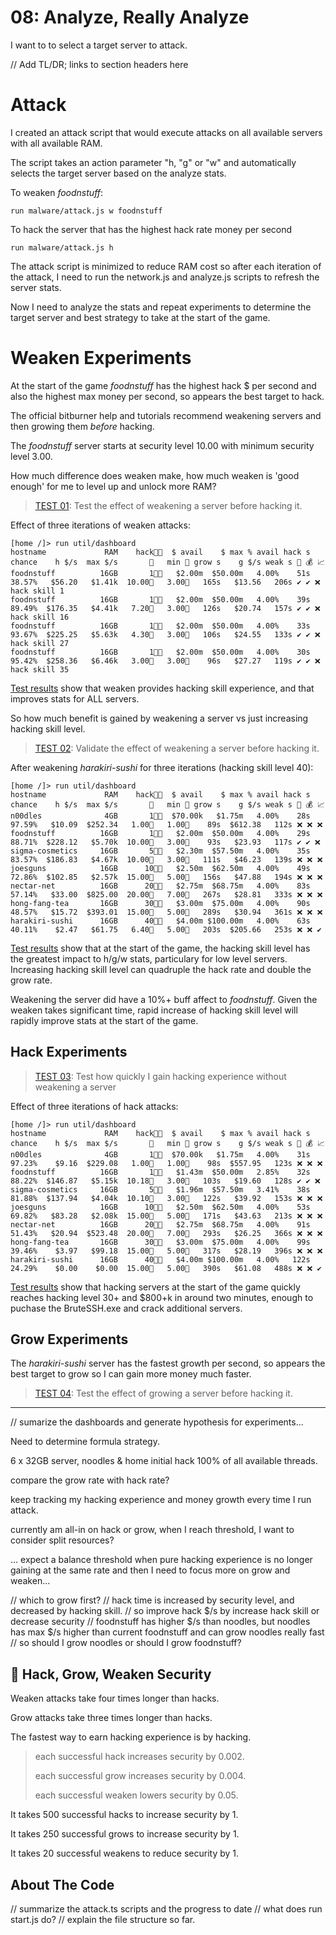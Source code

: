 # 08: Analyze, Really Analyze

I want to to select a target server to attack.

// Add TL/DR; links to section headers here

# Attack 

I created an attack script that would execute attacks on all available servers with all available RAM.

The script takes an action parameter "h, "g" or "w" and automatically selects the target server based on the analyze stats.

To weaken _foodnstuff_:

```
run malware/attack.js w foodnstuff
```

To hack the server that has the highest hack rate money per second

```
run malware/attack.js h
```

The attack script is minimized to reduce RAM cost so after each iteration of the attack, I need to run the network.js and analyze.js scripts to refresh the server stats.

Now I need to analyze the stats and repeat experiments to determine the target server and best strategy to take at the start of the game.

# Weaken Experiments

At the start of the game _foodnstuff_ has the highest hack $ per second and also the highest max money per second, so appears the best target to hack.

The official bitburner help and tutorials recommend weakening servers and then growing them _before_ hacking.

The _foodnstuff_ server starts at security level 10.00 with minimum security level 3.00.

How much difference does weaken make, how much weaken is 'good enough' for me to level up and unlock more RAM?

> [TEST 01](08gameplay01test.md): Test the effect of weakening a server before hacking it.

Effect of three iterations of weaken attacks:

```
[home /]> run util/dashboard
hostname             RAM    hack👨‍💻  $ avail    $ max % avail hack s  chance    h $/s  max $/s       👮   min 👮 grow s    g $/s weak s 🎯 💰 📈 
foodnstuff          16GB       1👨‍💻   $2.00m  $50.00m   4.00%    51s  38.57%   $56.20   $1.41k  10.00👮   3.00👮   165s   $13.56   206s ✔️ ✔️ ❌ hack skill 1
foodnstuff          16GB       1👨‍💻   $2.00m  $50.00m   4.00%    39s  89.49%  $176.35   $4.41k   7.20👮   3.00👮   126s   $20.74   157s ✔️ ✔️ ❌ hack skill 16
foodnstuff          16GB       1👨‍💻   $2.00m  $50.00m   4.00%    33s  93.67%  $225.25   $5.63k   4.30👮   3.00👮   106s   $24.55   133s ✔️ ✔️ ❌ hack skill 27
foodnstuff          16GB       1👨‍💻   $2.00m  $50.00m   4.00%    30s  95.42%  $258.36   $6.46k   3.00👮   3.00👮    96s   $27.27   119s ✔️ ✔️ ❌ hack skill 35
```

[Test results](08gameplay01test.md) show that weaken provides hacking skill experience, and that improves stats for ALL servers.

So how much benefit is gained by weakening a server vs just increasing hacking skill level.

> [TEST 02](08gameplay02test.md): Validate the effect of weakening a server before hacking it.

After weakening _harakiri-sushi_ for three iterations (hacking skill level 40):

```
[home /]> run util/dashboard
hostname             RAM    hack👨‍💻  $ avail    $ max % avail hack s  chance    h $/s  max $/s       👮   min 👮 grow s    g $/s weak s 🎯 💰 📈 
n00dles              4GB       1👨‍💻  $70.00k   $1.75m   4.00%    28s  97.59%   $10.09  $252.34   1.00👮   1.00👮    89s  $612.38   112s ❌ ❌ ❌ 
foodnstuff          16GB       1👨‍💻   $2.00m  $50.00m   4.00%    29s  88.71%  $228.12   $5.70k  10.00👮   3.00👮    93s   $23.93   117s ✔️ ✔️ ❌ 
sigma-cosmetics     16GB       5👨‍💻   $2.30m  $57.50m   4.00%    35s  83.57%  $186.83   $4.67k  10.00👮   3.00👮   111s   $46.23   139s ❌ ❌ ❌ 
joesguns            16GB      10👨‍💻   $2.50m  $62.50m   4.00%    49s  72.86%  $102.85   $2.57k  15.00👮   5.00👮   156s   $47.88   194s ❌ ❌ ❌ 
nectar-net          16GB      20👨‍💻   $2.75m  $68.75m   4.00%    83s  57.14%   $33.00  $825.00  20.00👮   7.00👮   267s   $28.81   333s ❌ ❌ ❌ 
hong-fang-tea       16GB      30👨‍💻   $3.00m  $75.00m   4.00%    90s  48.57%   $15.72  $393.01  15.00👮   5.00👮   289s   $30.94   361s ❌ ❌ ❌ 
harakiri-sushi      16GB      40👨‍💻   $4.00m $100.00m   4.00%    63s  40.11%    $2.47   $61.75   6.40👮   5.00👮   203s  $205.66   253s ❌ ❌ ✔️
```

[Test results](08gameplay02test.md) show that at the start of the game, the hacking skill level has the greatest impact to h/g/w stats, particulary for low level servers. Increasing hacking skill level can quadruple the hack rate and double the grow rate.

Weakening the server did have a 10%+ buff affect to _foodnstuff_. Given the weaken takes significant time, rapid increase of hacking skill level will rapidly improve stats at the start of the game.

## Hack Experiments

> [TEST 03](08gameplay03test.md): Test how quickly I gain hacking experience without weakening a server

Effect of three iterations of hack attacks:

```
[home /]> run util/dashboard
hostname             RAM    hack👨‍💻  $ avail    $ max % avail hack s  chance    h $/s  max $/s       👮   min 👮 grow s    g $/s weak s 🎯 💰 📈 
n00dles              4GB       1👨‍💻  $70.00k   $1.75m   4.00%    31s  97.23%    $9.16  $229.08   1.00👮   1.00👮    98s  $557.95   123s ❌ ❌ ❌ 
foodnstuff          16GB       1👨‍💻   $1.43m  $50.00m   2.85%    32s  88.22%  $146.87   $5.15k  10.18👮   3.00👮   103s   $19.60   128s ✔️ ✔️ ❌ 
sigma-cosmetics     16GB       5👨‍💻   $1.96m  $57.50m   3.41%    38s  81.88%  $137.94   $4.04k  10.10👮   3.00👮   122s   $39.92   153s ❌ ❌ ❌ 
joesguns            16GB      10👨‍💻   $2.50m  $62.50m   4.00%    53s  69.82%   $83.28   $2.08k  15.00👮   5.00👮   171s   $43.63   213s ❌ ❌ ❌ 
nectar-net          16GB      20👨‍💻   $2.75m  $68.75m   4.00%    91s  51.43%   $20.94  $523.48  20.00👮   7.00👮   293s   $26.25   366s ❌ ❌ ❌ 
hong-fang-tea       16GB      30👨‍💻   $3.00m  $75.00m   4.00%    99s  39.46%    $3.97   $99.18  15.00👮   5.00👮   317s   $28.19   396s ❌ ❌ ❌ 
harakiri-sushi      16GB      40👨‍💻   $4.00m $100.00m   4.00%   122s  24.29%    $0.00    $0.00  15.00👮   5.00👮   390s   $61.08   488s ❌ ❌ ✔️ 
```

[Test results](08gameplay03test.md) show that hacking servers at the start of the game quickly reaches hacking level 30+ and $800+k in around two minutes, enough to puchase the BruteSSH.exe and crack additional servers.

## Grow Experiments

The _harakiri-sushi_ server has the fastest growth per second, so appears the best target to grow so I can gain more money much faster.

> [TEST 04](08gameplay04test.md): Test the effect of growing a server before hacking it.






---

// sumarize the dashboards and generate hypothesis for experiments...

Need to determine formula strategy.

6 x 32GB server, noodles & home
initial hack 100% of all available threads.

compare the grow rate with hack rate?

keep tracking my hacking experience and money growth every time I run attack.

currently am all-in on hack or grow, when I reach threshold, I want to consider split resources?

... expect a balance threshold when pure hacking experience is no longer gaining at the same rate
and then I need to focus more on grow and weaken...

// which to grow first?
// hack time is increased by security level, and decreased by hacking skill.
// so improve hack $/s by increase hack skill or decrease security
// foodnstuff has higher $/s than noodles, but noodles has max $/s higher than current foodnstuff and can grow noodles really fast
// so should I grow noodles or should I grow foodnstuff?

## 👮 Hack, Grow, Weaken Security

Weaken attacks take four times longer than hacks.

Grow attacks take three times longer than hacks.

The fastest way to earn hacking experience is by hacking.

> each successful hack increases security by 0.002.
>
> each successful grow increases security by 0.004.
>
> each successful weaken lowers security by 0.05.

It takes 500 successful hacks to increase security by 1.

It takes 250 successful grows to increase security by 1.

It takes 20 successful weakens to reduce security by 1.


## About The Code

// summarize the attack.ts scripts and the progress to date 
// what does run start.js do?
// explain the file structure so far.